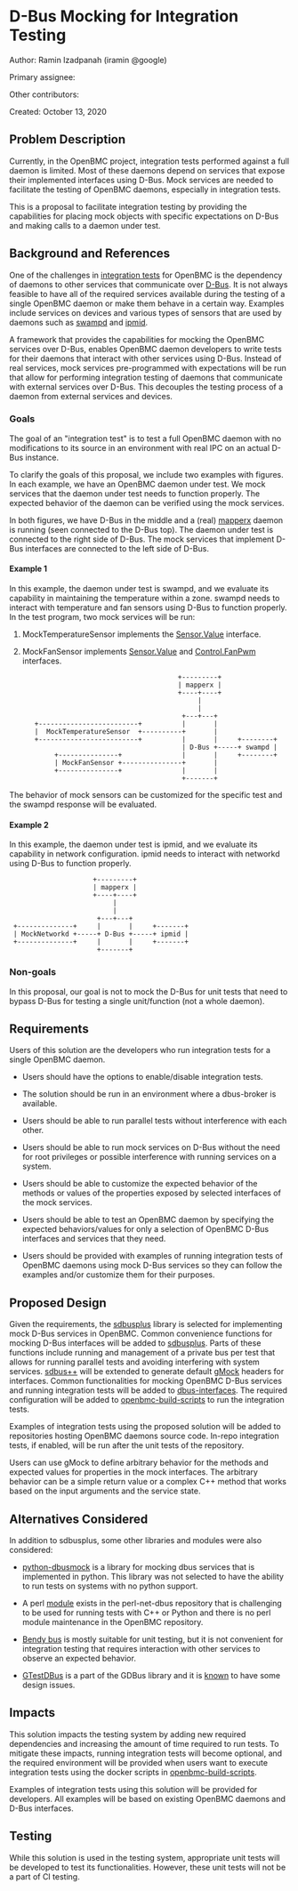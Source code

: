 
# D-Bus Mocking for Integration Testing

Author:
  Ramin Izadpanah (iramin @google)

Primary assignee:

Other contributors:

Created:
 October 13, 2020

## Problem Description
Currently, in the OpenBMC project, integration tests performed
against a full daemon is limited.
Most of these daemons depend on services that expose their implemented
interfaces using D-Bus.
Mock services are needed to facilitate the testing of OpenBMC daemons,
especially in integration tests.

This is a proposal to facilitate integration testing by providing the
capabilities for placing mock objects with specific expectations on D-Bus and
making calls to a daemon under test.

## Background and References
One of the challenges in [integration tests](
https://martinfowler.com/articles/practical-test-pyramid.html#IntegrationTests)
for OpenBMC is the dependency of daemons to other services that communicate over
[D-Bus](https://www.freedesktop.org/wiki/Software/dbus/). It is not always
feasible to have all of the required services available during the testing of a
single OpenBMC daemon or make them behave in a certain way. Examples include
services on devices and various types of sensors that are used by daemons
such as [swampd](https://github.com/openbmc/phosphor-pid-control) and
[ipmid](https://github.com/openbmc/phosphor-host-ipmid).

A framework that provides the capabilities for mocking the OpenBMC services over
D-Bus, enables OpenBMC daemon developers to write tests for their daemons that
interact with other services using D-Bus.
Instead of real services, mock services pre-programmed with expectations will be
run that allow for performing integration testing of daemons that communicate
with external services over D-Bus. This decouples the testing process of a
daemon from external services and devices.


### Goals

The goal of an "integration test" is to test a full OpenBMC daemon with no
modifications to its source in an environment with real IPC on an actual
D-Bus instance.

To clarify the goals of this proposal, we include two examples with figures.
In each example, we have an OpenBMC daemon under test.
We mock services that the daemon under test needs to function properly.
The expected behavior of the daemon can be verified using the mock services.

In both figures, we have D-Bus in the middle and a (real) [mapperx](
https://github.com/openbmc/phosphor-objmgr) daemon is running
(seen connected to the D-Bus top). The daemon under test is connected to the
right side of D-Bus. The mock services that implement D-Bus interfaces are
connected to the left side of D-Bus.


#### Example 1

In this example, the daemon under test is swampd, and we evaluate its capability
in maintaining the temperature within a zone.
swampd needs to interact with temperature and fan sensors using D-Bus to
function properly.
In the test program, two mock services will be run:
1) MockTemperatureSensor implements the [Sensor.Value](
https://github.com/openbmc/phosphor-dbus-interfaces/blob/master/xyz/openbmc_project/Sensor/Value.interface.yaml) interface.

2) MockFanSensor implements [Sensor.Value](
https://github.com/openbmc/phosphor-dbus-interfaces/blob/master/xyz/openbmc_project/Sensor/Value.interface.yaml)
 and [Control.FanPwm](
https://github.com/openbmc/phosphor-dbus-interfaces/blob/master/xyz/openbmc_project/Control/FanPwm.interface.yaml) interfaces.


                                              +---------+
                                              | mapperx |
                                              +----+----+
                                                   |
                                                   |
                                               +---+---+
          +-------------------------+          |       |
          |  MockTemperatureSensor  +----------+       |
          +-------------------------+          |       |     +--------+
                                               | D-Bus +-----+ swampd |
               +---------------+               |       |     +--------+
               | MockFanSensor +---------------+       |
               +---------------+               |       |
                                               +-------+

The behavior of mock sensors can be customized for the specific test and
the swampd response will be evaluated.


#### Example 2

In this example, the daemon under test is ipmid, and we evaluate its capability
in network configuration.
ipmid needs to interact with networkd using D-Bus to function properly.

                         +---------+
                         | mapperx |
                         +----+----+
                              |
                              |
                          +---+---+
     +--------------+     |       |     +-------+
     | MockNetworkd +-----+ D-Bus +-----+ ipmid |
     +--------------+     |       |     +-------+
                          +-------+




### Non-goals

In this proposal, our goal is not to mock the D-Bus for unit tests that need to
bypass D-Bus for testing a single unit/function (not a whole daemon).



## Requirements
Users of this solution are the developers who run integration tests for a
single OpenBMC daemon.

* Users should have the options to enable/disable integration tests.

* The solution should be run in an environment where a dbus-broker is available.

* Users should be able to run parallel tests without interference with
each other.

* Users should be able to run mock services on D-Bus without the need for root
privileges or possible interference with running services on a system.

* Users should be able to customize the expected behavior of the methods or
values of the properties exposed by selected interfaces of the mock services.

* Users should be able to test an OpenBMC daemon by specifying the expected
behaviors/values for only a selection of OpenBMC D-Bus interfaces and services
that they need.

* Users should be provided with examples of running integration tests of OpenBMC
daemons using mock D-Bus services so they can follow the examples and/or
customize them for their purposes.

## Proposed Design

Given the requirements,
the [sdbusplus](https://github.com/openbmc/sdbusplus) library is
selected for implementing mock D-Bus services in OpenBMC.
Common convenience functions for mocking D-Bus interfaces will be added to
[sdbusplus](https://github.com/openbmc/sdbusplus).
Parts of these functions include running and management of a private bus
per test that allows for running parallel tests and avoiding interfering with
system services.
[sdbus++](https://github.com/openbmc/sdbusplus#how-to-use-toolssdbus) will be
extended to generate default [gMock](
https://github.com/google/googletest/tree/master/googlemock)
headers for interfaces.
Common functionalities for mocking OpenBMC D-Bus services and running
integration tests will be added to
[dbus-interfaces](https://github.com/openbmc/phosphor-dbus-interfaces/).
The required configuration will be added to
[openbmc-build-scripts](https://github.com/openbmc/openbmc-build-scripts)
to run the integration tests.



Examples of integration tests using the proposed solution will be added to
repositories hosting OpenBMC daemons source code. In-repo integration tests,
if enabled, will be run after the unit tests of the repository.

Users can use gMock to define arbitrary behavior for the methods and expected
values for properties in the mock interfaces. The arbitrary behavior can be a
simple return value or a complex C++ method that works based on the input
arguments and the service state.

## Alternatives Considered
In addition to sdbusplus, some other libraries and modules were also
considered:

* [python-dbusmock](https://github.com/martinpitt/python-dbusmock) is a library
for mocking dbus services that is implemented in python.
This library was not selected to have the ability to run tests on systems with
no python support.

* A perl
[module](
https://gitlab.com/berrange/perl-net-dbus/-/blob/master/lib/Net/DBus/Test/MockObject.pm)
exists in the perl-net-dbus repository that is challenging to be used for
running tests with C++ or Python and there is no
perl module maintenance in the OpenBMC repository.

* [Bendy bus](https://github.com/pwithnall/bendy-bus)
is mostly suitable for unit testing, but it is not convenient for integration
testing that requires interaction with other services to observe an expected
behavior.

* [GTestDBus](https://developer.gnome.org/gio/stable/GTestDBus.html)
is a part of the GDBus library and it is
[known](https://lists.freedesktop.org/archives/dbus/2018-February/017413.html)
to have some design issues.

## Impacts

This solution impacts the testing system by adding new required dependencies and
increasing the amount of time required to run tests. To mitigate these impacts,
running integration tests will become optional, and the required environment
will be provided when users want to execute integration tests using the docker
scripts in
[openbmc-build-scripts](https://github.com/openbmc/openbmc-build-scripts).

Examples of integration tests using this solution will be provided for
developers.
All examples will be based on existing OpenBMC daemons and D-Bus interfaces.

## Testing

While this solution is used in the testing system, appropriate unit tests will
be developed to test its functionalities.
However, these unit tests will not be a part of CI testing.
